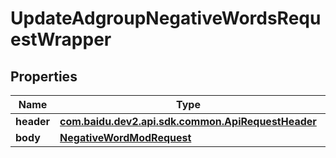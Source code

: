 

# UpdateAdgroupNegativeWordsRequestWrapper


## Properties

Name | Type | Description | Notes
------------ | ------------- | ------------- | -------------
**header** | [**com.baidu.dev2.api.sdk.common.ApiRequestHeader**](com.baidu.dev2.api.sdk.common.ApiRequestHeader.md) |  |  [optional]
**body** | [**NegativeWordModRequest**](NegativeWordModRequest.md) |  |  [optional]



